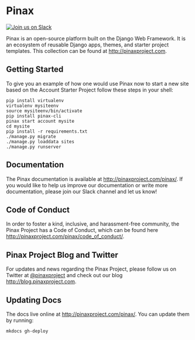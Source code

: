# Pinax

[![Join us on Slack](http://slack.pinaxproject.com/badge.svg)](http://slack.pinaxproject.com/)

Pinax is an open-source platform built on the Django Web Framework. It is an ecosystem of reusable Django apps, themes, and starter project templates.
This collection can be found at http://pinaxproject.com.

Getting Started
------------

To give you an example of how one would use Pinax now to start a new
site based on the Account Starter Project follow these steps in your shell:

```
pip install virtualenv
virtualenv mysiteenv
source mysiteenv/bin/activate
pip install pinax-cli
pinax start account mysite
cd mysite
pip install -r requirements.txt
./manage.py migrate
./manage.py loaddata sites
./manage.py runserver
```

Documentation
--------------

The Pinax documentation is available at http://pinaxproject.com/pinax/. If you would like to help us improve our documentation or write more documentation, please join our Slack channel and let us know!


Code of Conduct
-----------------

In order to foster a kind, inclusive, and harassment-free community, the Pinax Project has a Code of Conduct, which can be found here  http://pinaxproject.com/pinax/code_of_conduct/.


Pinax Project Blog and Twitter
-------------------------------

For updates and news regarding the Pinax Project, please follow us on Twitter at [@pinaxproject](https://twitter.com/pinaxproject) and check out our blog http://blog.pinaxproject.com.

Updating Docs
-------------

The docs live online at http://pinaxproject.com/pinax/. You can update them by
running:

```
mkdocs gh-deploy
```
